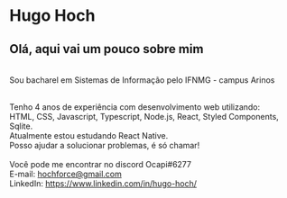 # Hugo Hoch 

## Olá, aqui vai um pouco sobre mim

<br/>Sou bacharel em Sistemas de Informação pelo IFNMG - campus Arinos

<br/>Tenho 4 anos de experiência com desenvolvimento web utilizando:
<br/>HTML, CSS, Javascript, Typescript, Node.js, React, Styled Components, Sqlite.
<br/>Atualmente estou estudando React Native.
<br/>Posso ajudar a solucionar problemas, é só chamar!
<br/><br/>Você pode me encontrar no discord Ocapi#6277
<br/>E-mail: hochforce@gmail.com
<br/>LinkedIn: https://www.linkedin.com/in/hugo-hoch/

